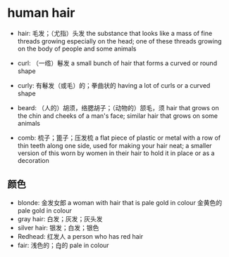 # human hair

- hair: 毛发；（尤指）头发 the substance that looks like a mass of fine threads growing especially on the head; one of these threads growing on the body of people and some animals
- curl: （一绺）鬈发 a small bunch of hair that forms a curved or round shape
- curly: 有鬈发（或毛）的；拳曲状的 having a lot of curls or a curved shape
- beard: （人的）胡须，络腮胡子；（动物的）颔毛，须 hair that grows on the chin and cheeks of a man's face; similar hair that grows on some animals

- comb: 梳子；篦子；压发梳 a flat piece of plastic or metal with a row of thin teeth along one side, used for making your hair neat; a smaller version of this worn by women in their hair to hold it in place or as a decoration

## 颜色

- blonde: 金发女郎 a woman with hair that is pale gold in colour 金黄色的 pale gold in colour
- gray hair: 白发；灰发；灰头发
- silver hair: 银发；白发；银色
- Redhead: 红发人 a person who has red hair
- fair: 浅色的；白的 pale in colour
